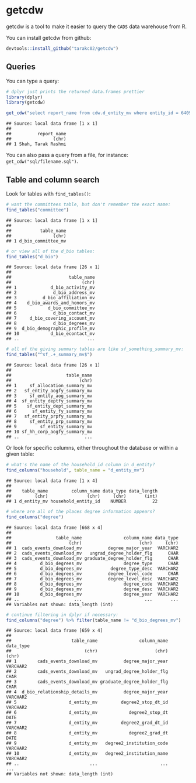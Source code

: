 getcdw
================

getcdw is a tool to make it easier to query the `CADS` data warehouse from R.

You can install getcdw from github:

``` r
devtools::install_github("tarakc02/getcdw")
```

Queries
-------

You can type a query:

``` r
# dplyr just prints the returned data.frames prettier
library(dplyr)
library(getcdw)

get_cdw("select report_name from cdw.d_entity_mv where entity_id = 640993")
```

    ## Source: local data frame [1 x 1]
    ## 
    ##          report_name
    ##                (chr)
    ## 1 Shah, Tarak Rashmi

You can also pass a query from a file, for instance: `get_cdw("sql/filename.sql")`.

Table and column search
-----------------------

Look for tables with `find_tables()`:

``` r
# want the committees table, but don't remember the exact name:
find_tables("committee")
```

    ## Source: local data frame [1 x 1]
    ## 
    ##           table_name
    ##                (chr)
    ## 1 d_bio_committee_mv

``` r
# or view all of the d_bio tables:
find_tables("d_bio")
```

    ## Source: local data frame [26 x 1]
    ## 
    ##                      table_name
    ##                           (chr)
    ## 1             d_bio_activity_mv
    ## 2              d_bio_address_mv
    ## 3          d_bio_affiliation_mv
    ## 4    d_bio_awards_and_honors_mv
    ## 5            d_bio_committee_mv
    ## 6              d_bio_contact_mv
    ## 7     d_bio_covering_account_mv
    ## 8              d_bio_degrees_mv
    ## 9  d_bio_demographic_profile_mv
    ## 10            d_bio_econtact_mv
    ## ..                          ...

``` r
# all of the giving summary tables are like sf_something_summary_mv:
find_tables("^sf_.+_summary_mv$")
```

    ## Source: local data frame [26 x 1]
    ## 
    ##                     table_name
    ##                          (chr)
    ## 1     sf_allocation_summary_mv
    ## 2   sf_entity_aogfy_summary_mv
    ## 3     sf_entity_aog_summary_mv
    ## 4  sf_entity_deptfy_summary_mv
    ## 5    sf_entity_dept_summary_mv
    ## 6      sf_entity_fy_summary_mv
    ## 7   sf_entity_prpfy_summary_mv
    ## 8     sf_entity_prp_summary_mv
    ## 9         sf_entity_summary_mv
    ## 10 sf_hh_corp_aogfy_summary_mv
    ## ..                         ...

Or look for specific columns, either throughout the database or within a given table:

``` r
# what's the name of the household_id column in d_entity?
find_columns("household", table_name = "d_entity_mv")
```

    ## Source: local data frame [1 x 4]
    ## 
    ##    table_name         column_name data_type data_length
    ##         (chr)               (chr)     (chr)       (int)
    ## 1 d_entity_mv household_entity_id    NUMBER          22

``` r
# where are all of the places degree information appears?
find_columns("degree")
```

    ## Source: local data frame [668 x 4]
    ## 
    ##                 table_name                column_name data_type
    ##                      (chr)                      (chr)     (chr)
    ## 1  cads_events_download_mv          degree_major_year  VARCHAR2
    ## 2  cads_events_download_mv   ungrad_degree_holder_flg      CHAR
    ## 3  cads_events_download_mv graduate_degree_holder_flg      CHAR
    ## 4         d_bio_degrees_mv                degree_type      CHAR
    ## 5         d_bio_degrees_mv           degree_type_desc  VARCHAR2
    ## 6         d_bio_degrees_mv          degree_level_code      CHAR
    ## 7         d_bio_degrees_mv          degree_level_desc  VARCHAR2
    ## 8         d_bio_degrees_mv                degree_code  VARCHAR2
    ## 9         d_bio_degrees_mv                degree_desc  VARCHAR2
    ## 10        d_bio_degrees_mv                degree_year  VARCHAR2
    ## ..                     ...                        ...       ...
    ## Variables not shown: data_length (int)

``` r
# continue filtering in dplyr if necessary:
find_columns("degree") %>% filter(table_name != "d_bio_degrees_mv")
```

    ## Source: local data frame [659 x 4]
    ## 
    ##                       table_name                column_name data_type
    ##                            (chr)                      (chr)     (chr)
    ## 1        cads_events_download_mv          degree_major_year  VARCHAR2
    ## 2        cads_events_download_mv   ungrad_degree_holder_flg      CHAR
    ## 3        cads_events_download_mv graduate_degree_holder_flg      CHAR
    ## 4  d_bio_relationship_details_mv          degree_major_year  VARCHAR2
    ## 5                    d_entity_mv         degree2_stop_dt_id  VARCHAR2
    ## 6                    d_entity_mv            degree2_stop_dt      DATE
    ## 7                    d_entity_mv         degree2_grad_dt_id  VARCHAR2
    ## 8                    d_entity_mv            degree2_grad_dt      DATE
    ## 9                    d_entity_mv   degree2_institution_code  VARCHAR2
    ## 10                   d_entity_mv   degree2_institution_name  VARCHAR2
    ## ..                           ...                        ...       ...
    ## Variables not shown: data_length (int)
